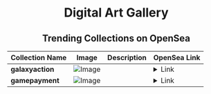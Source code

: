 <div align="center">

# Digital Art Gallery

## Trending Collections on OpenSea

| Collection Name                       | Image                                                                                     | Description                       | OpenSea Link                                                                                          |
|---------------------------------------|-------------------------------------------------------------------------------------------|-----------------------------------|--------------------------------------------------------------------------------------------------------|
| **galaxyaction** | ![Image](https://i.seadn.io/s/raw/files/7c936c005cffe62b984dffb96b507433.png?w=500&auto=format?w=200&auto=format) |  | <details><summary>Link</summary>[galaxyaction](https://opensea.io/collection/galaxyaction)</details> |
| **gamepayment** | ![Image](https://i.seadn.io/s/raw/files/d707c1e4604daa6a003921b0ea8c4268.png?w=500&auto=format?w=200&auto=format) |  | <details><summary>Link</summary>[gamepayment](https://opensea.io/collection/gamepayment)</details> |

</div>